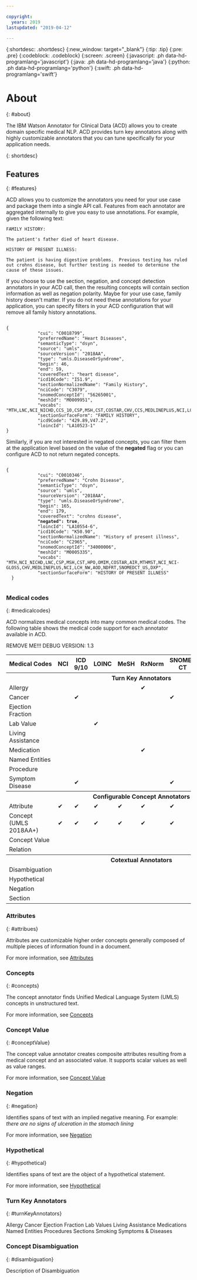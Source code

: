 ```yaml
---

copyright:
  years: 2019
lastupdated: "2019-04-12"

---
```


{:shortdesc: .shortdesc}
{:new_window: target="_blank"}
{:tip: .tip}
{:pre: .pre}
{:codeblock: .codeblock}
{:screen: .screen}
{:javascript: .ph data-hd-programlang='javascript'}
{:java: .ph data-hd-programlang='java'}
{:python: .ph data-hd-programlang='python'}
{:swift: .ph data-hd-programlang='swift'}

# About
{: #about}

The IBM Watson Annotator for Clinical Data (ACD) allows you to create domain specific medical NLP.  ACD provides turn key annotators along with highly customizable annotators that you can tune specifically for your application needs.  


{: shortdesc}

## Features
{: #features}

ACD allows you to customize the annotators you need for your use case and package them into a single API call.  Features from each annotator are aggregated internally to give you easy to use annotations.  For example, given the following text:

```
FAMILY HISTORY:

The patient's father died of heart disease.

HISTORY OF PRESENT ILLNESS:

The patient is having digestive problems.  Previous testing has ruled out crohns disease, but further testing is needed to determine the cause of these issues.
```

If you choose to use the section, negation, and concept detection annotators in your ACD call, then the resulting concepts will contain section information as well as negation polarity.  Maybe for your use case, family history doesn't matter.  If you do not need these annotations for your application, you can specify filters in your ACD configuration that will remove all family history annotations.

<pre><code>  
{
            "cui": "C0018799",
            "preferredName": "Heart Diseases",
            "semanticType": "dsyn",
            "source": "umls",
            "sourceVersion": "2018AA",
            "type": "umls.DiseaseOrSyndrome",
            "begin": 46,
            "end": 59,
            "coveredText": "heart disease",
            "icd10Code": "I51.9",
            "sectionNormalizedName": "Family History",
            "nciCode": "C3079",
            "snomedConceptId": "56265001",
            "meshId": "M0009951",
            "vocabs": "MTH,LNC,NCI_NICHD,CCS_10,CSP,MSH,CST,COSTAR,CHV,CCS,MEDLINEPLUS,NCI,LCH_NW,AOD,NDFRT,SNOMEDCT_US",
            "sectionSurfaceForm": "FAMILY HISTORY",
            "icd9Code": "429.89,V47.2",
            "loincId": "LA10523-1"
}
</pre></code>  

Similarly, if you are not interested in negated concepts, you can filter them at the application level based on the value of the **negated** flag or you can configure ACD to not return negated concepts.

<pre><code>  
{
            "cui": "C0010346",
            "preferredName": "Crohn Disease",
            "semanticType": "dsyn",
            "source": "umls",
            "sourceVersion": "2018AA",
            "type": "umls.DiseaseOrSyndrome",
            "begin": 165,
            "end": 179,
            "coveredText": "crohns disease",
            <b>"negated": true</b>,
            "loincId": "LA10554-6",
            "icd10Code": "K50.90",
            "sectionNormalizedName": "History of present illness",
            "nciCode": "C2965",
            "snomedConceptId": "34000006",
            "meshId": "M0005335",
            "vocabs": "MTH,NCI_NICHD,LNC,CSP,MSH,CST,HPO,OMIM,COSTAR,AIR,MTHMST,NCI_NCI-GLOSS,CHV,MEDLINEPLUS,NCI,LCH_NW,AOD,NDFRT,SNOMEDCT_US,DXP",
            "sectionSurfaceForm": "HISTORY OF PRESENT ILLNESS"
  }
  </pre></code>

### Medical codes
{: #medicalcodes}

ACD normalizes medical concepts into many common medical codes.  The following table shows the medical code support for each annotator available in ACD.

REMOVE ME!!! DEBUG VERSION: 1.3

<table>
  <tr>
    <th style="width:100%; min-width:0 !important">Medical Codes</th>
    <th style="width:1%; min-width:0 !important">NCI</th>
    <th style="width:1%; min-width:0 !important">ICD 9/10</th>
    <th style="width:1%; min-width:0 !important">LOINC</th>
    <th style="width:1%; min-width:0 !important">MeSH</th>
    <th style="width:1%; min-width:0 !important">RxNorm</th>
    <th style="width:1%; min-width:0 !important">SNOMED CT</th>
    <th style="width:1%; min-width:0 !important">CPT</th>
    <th style="width:1%; min-width:0 !important">CCS</th>
    <th style="width:1%; min-width:0 !important">HCC</th>
    <th style="width:1%; min-width:0 !important">UMLS CUI</th>
  </tr>

  <tr>
    <th colspan="11" width="1%"><b>Turn Key Annotators</b></th>
  </tr>
  <tr><td>Allergy</td> <td></td> <td></td> <td></td> <td></td> <td>&#10004;</td> <td></td> <td></td> <td></td> <td></td> <td></td>   </tr>
  <tr><td>Cancer</td> <td></td> <td>&#10004;</td> <td></td> <td></td> <td></td> <td>&#10004;</td> <td></td> <td>&#10004;</td> <td>&#10004;</td> <td>&#10004;</td>   </tr>
  <tr><td>Ejection Fraction</td> <td></td> <td></td> <td></td> <td></td> <td></td> <td></td> <td></td> <td></td> <td></td> <td></td>   </tr>
  <tr><td>Lab Value</td> <td></td> <td></td> <td>&#10004;</td> <td></td> <td></td> <td></td> <td></td> <td></td> <td></td> <td></td>   </tr>
  <tr><td>Living Assistance</td> <td></td> <td></td> <td></td> <td></td> <td></td> <td></td> <td></td> <td></td> <td></td> <td></td>   </tr>
  <tr><td>Medication</td> <td></td> <td></td> <td></td> <td></td> <td>&#10004;</td> <td></td> <td></td> <td></td> <td></td> <td></td>   </tr>
  <tr><td>Named Entities</td> <td></td> <td></td> <td></td> <td></td> <td></td> <td></td> <td></td> <td></td> <td></td> <td></td>   </tr>
  <tr><td>Procedure</td> <td></td> <td></td> <td></td> <td></td> <td></td> <td></td> <td>&#10004;</td> <td></td> <td></td> <td>&#10004;</td>   </tr>
  <tr><td>Symptom Disease</td> <td></td> <td>&#10004;</td> <td></td> <td></td> <td></td> <td>&#10004;</td> <td></td> <td>&#10004;</td> <td>&#10004;</td> <td>&#10004;</td>   </tr>

  <tr>
    <th colspan="11"><b>Configurable Concept Annotators</b></th>
  </tr>
  <tr><td>Attribute</td> <td>&#10004;</td> <td>&#10004;</td> <td>&#10004;</td> <td>&#10004;</td> <td>&#10004;</td> <td>&#10004;</td> <td>&#10004;</td> <td>&#10004;</td> <td>&#10004;</td> <td>&#10004;</td>   </tr>
  <tr><td>Concept (UMLS 2018AA+)</td> <td>&#10004;</td> <td>&#10004;</td> <td>&#10004;</td> <td>&#10004;</td> <td>&#10004;</td> <td>&#10004;</td> <td>&#10004;</td> <td></td> <td></td> <td>&#10004;</td>   </tr>
  <tr><td>Concept Value</td> <td></td> <td></td> <td></td> <td></td> <td></td> <td></td> <td></td> <td></td> <td></td>  <td>&#10004;</td></tr>
  <tr><td>Relation</td> <td></td> <td></td> <td></td> <td></td> <td></td> <td></td> <td></td> <td></td> <td></td>  <td></td></tr>

  <tr>
    <th colspan="11"><b>Cotextual Annotators</b></th>
  </tr>
  <tr><td>Disambiguation</td> <td></td> <td></td> <td></td> <td></td> <td></td> <td></td> <td></td> <td></td> <td></td>  <td></td></tr>
  <tr><td>Hypothetical</td> <td></td> <td></td> <td></td> <td></td> <td></td> <td></td> <td></td> <td></td> <td></td>  <td></td></tr>
  <tr><td>Negation</td> <td></td> <td></td> <td></td> <td></td> <td></td> <td></td> <td></td> <td></td> <td></td>  <td></td></tr>
  <tr><td>Section</td> <td></td> <td></td> <td></td> <td></td> <td></td> <td></td> <td></td> <td></td> <td></td>  <td></td></tr>

</table>

### Attributes
{: #attribues}

Attributes are customizable higher order concepts generally composed of multiple pieces of information found in a document.

For more information, see [Attributes](docs/servics/wh-acd?topic=attributes)

### Concepts
{: #concepts}

The concept annotator finds Unified Medical Language System (UMLS) concepts in unstructured text.

For more information, see [Concepts](docs/servics/wh-acd?topic=concepts)

### Concept Value
{: #conceptValue}

The concept value annotator creates composite attributes resulting from a medical concept and an associated value.  It supports scalar values as well as value ranges.

For more information, see [Concept Value](docs/servics/wh-acd?topic=conceptValues)


### Negation
{: #negation}

Identifies spans of text with an implied negative meaning.  For example: _there are no signs of ulceration in the stomach lining_

For more information, see [Negation](docs/servics/wh-acd?topic=negation)

### Hypothetical
{: #hypothetical}

Identifies spans of text are the object of a hypothetical statement.

For more information, see [Hypothetical](docs/servics/wh-acd?topic=negation)

### Turn Key Annotators
{: #turnKeyAnnotators}

Allergy
Cancer
Ejection Fraction
Lab Values
Living Assistance
Medications
Named Entities
Procedures
Sections
Smoking
Symptoms & Diseases

### Concept Disambiguation
{: #disambiguation}

Description of Disambiguation
